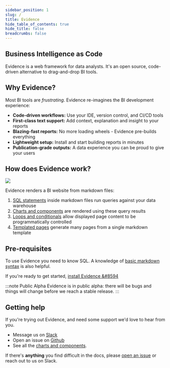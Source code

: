 ```yaml
---
sidebar_position: 1
slug: /
title: Evidence
hide_table_of_contents: true
hide_title: false
breadcrumbs: false
---
```


## Business Intelligence as Code

Evidence is a web framework for data analysts. It's an open source, code-driven alternative to drag-and-drop BI tools. 

## Why Evidence?

Most BI tools are _frustrating_. Evidence re-imagines the BI development experience:

- **Code-driven workflows:** Use your IDE, version control, and CI/CD tools
- **First-class text support:** Add context, explanation and insight to your reports
- **Blazing-fast reports:** No more loading wheels - Evidence pre-builds everything
- **Lightweight setup:** Install and start building reports in minutes
- **Publication-grade outputs:** A data experience you can be proud to give your users

## How does Evidence work?

<div class="how-it-works">
<img src='/img/how-it-works.png' class="how-it-works"/>
</div>

Evidence renders a BI website from markdown files:

1. [SQL statements](core-concepts/queries) inside markdown files run queries against your data warehouse
1. [Charts and components](core-concepts/components) are rendered using these query results
1. [Loops and conditionals](core-concepts/loops-and-conditionals) allow displayed page content to be programmatically controlled
1. [Templated pages](core-concepts/templated-pages) generate many pages from a single markdown template


## Pre-requisites

To use Evidence you need to know SQL. A knowledge of [basic markdown syntax](markdown) is also helpful.

If you're ready to get started, [install Evidence &#8594](/getting-started/install-evidence)

:::note Public Alpha
Evidence is in public alpha: there will be bugs and things will change before we reach a stable release.
:::

## Getting help

If you're trying out Evidence, and need some support we'd love to hear from you.
- Message us on <a href='https://join.slack.com/t/evidencedev/shared_invite/zt-uda6wp6a-hP6Qyz0LUOddwpXW5qG03Q' target="_blank">Slack</a>
- Open an issue on <a href='https://github.com/evidence-dev/evidence' target="_blank">Github</a>
- See all the <a href="https://docs.evidence.dev/components" target="_blank">charts and components</a>.


If there's **anything** you find difficult in the docs, please [open an issue](https://github.com/evidence-dev/evidence/issues/new/choose) or reach out to us on Slack.